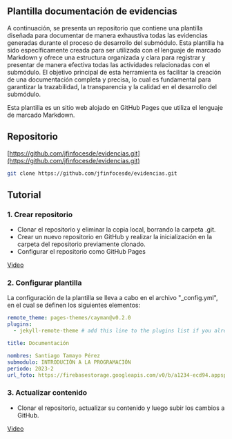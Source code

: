 ## Plantilla documentación de evidencias

A continuación, se presenta un repositorio que contiene una plantilla diseñada para documentar de manera exhaustiva todas las evidencias generadas durante el proceso de desarrollo del submódulo. Esta plantilla ha sido específicamente creada para ser utilizada con el lenguaje de marcado Markdown y ofrece una estructura organizada y clara para registrar y presentar de manera efectiva todas las actividades relacionadas con el submódulo. El objetivo principal de esta herramienta es facilitar la creación de una documentación completa y precisa, lo cual es fundamental para garantizar la trazabilidad, la transparencia y la calidad en el desarrollo del submódulo.

Esta plantilla es un sitio web alojado en GitHub Pages que utiliza el lenguaje de marcado Markdown.

## Repositorio

[https://github.com/jfinfocesde/evidencias.git](https://github.com/jfinfocesde/evidencias.git)

```bash copy
git clone https://github.com/jfinfocesde/evidencias.git
```

## Tutorial

### 1. Crear repositorio

- Clonar el repositorio y eliminar la copia local, borrando la carpeta .git.
- Crear un nuevo repositorio en GitHub y realizar la inicialización en la carpeta del repositorio previamente clonado.
- Configurar el repositorio como GitHub Pages

[Video](https://firebasestorage.googleapis.com/v0/b/cesde-7fe22.appspot.com/o/Documentaci%C3%B3n%20Evidencias%2FEvidencias-Crear%20Repositorio.mp4?alt=media&token=2aaf8337-8a38-427a-9cf9-fb6aa7454f92)

### 2. Configurar plantilla

La configuración de la plantilla se lleva a cabo en el archivo "\_config.yml", en el cual se definen los siguientes elementos:

```yml
remote_theme: pages-themes/cayman@v0.2.0
plugins:
  - jekyll-remote-theme # add this line to the plugins list if you already have one

title: Documentación

nombres: Santiago Tamayo Pérez
submodulo: INTRODUCIÓN A LA PROGRAMACIÓN
periodo: 2023-2
url_foto: https://firebasestorage.googleapis.com/v0/b/a1234-ecd94.appspot.com/o/FOTO%20REDONDA.png?alt=media&token=7a26f4a8-1eea-4a52-9f5f-e42cb127c27b&_gl=1*z8fap*_ga*MTY0ODQyMDA3My4xNjk2MDMzMTUw*_ga_CW55HF8NVT*MTY5NjAzMzE1Mi4xLjEuMTY5NjAzMzI3MC42LjAuMA..
```

### 3. Actualizar contenido

- Clonar el repositorio, actualizar su contenido y luego subir los cambios a GitHub.

[Video](https://firebasestorage.googleapis.com/v0/b/cesde-7fe22.appspot.com/o/Documentaci%C3%B3n%20Evidencias%2FEvidencias-Actualizar%20contenido.mp4?alt=media&token=00b5a3b6-ac65-4cf9-8dad-73aab6bad425)
